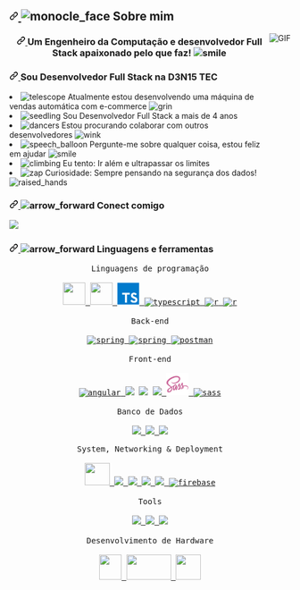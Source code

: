 

<h2 dir="auto"><a id="user-content--about" class="anchor" aria-hidden="true" href="#-about"><svg class="octicon octicon-link" viewBox="0 0 16 16" version="1.1" width="16" height="16" aria-hidden="true">
 <path d="m7.775 3.275 1.25-1.25a3.5 3.5 0 1 1 4.95 4.95l-2.5 2.5a3.5 3.5 0 0 1-4.95 0 .751.751 0 0 1 .018-1.042.751.751 0 0 1 1.042-.018 1.998 1.998 0 0 0 2.83 0l2.5-2.5a2.002 2.002 0 0 0-2.83-2.83l-1.25 1.25a.751.751 0 0 1-1.042-.018.751.751 0 0 1-.018-1.042Zm-4.69 9.64a1.998 1.998 0 0 0 2.83 0l1.25-1.25a.751.751 0 0 1 1.042.018.751.751 0 0 1 .018 1.042l-1.25 1.25a3.5 3.5 0 1 1-4.95-4.95l2.5-2.5a3.5 3.5 0 0 1 4.95 0 .751.751 0 0 1-.018 1.042.751.751 0 0 1-1.042.018 1.998 1.998 0 0 0-2.83 0l-2.5 2.5a1.998 1.998 0 0 0 0 2.83Z">
 </path>
 </svg>
 </a>
 <g-emoji class="g-emoji" alias="monocle_face" fallback-src="https://github.githubassets.com/images/icons/emoji/unicode/1f9d0.png">
  <img class="emoji" alt="monocle_face" height="20" width="20" src="https://github.githubassets.com/images/icons/emoji/unicode/1f9d0.png">
 </g-emoji> Sobre mim
</h2>

<p dir="auto">
<a target="_blank" rel="noopener noreferrer nofollow" href="https://camo.githubusercontent.com/117d0191569b7e00e69062ce99d26fe9c251dc735c57386b497c75b0b26dda08/68747470733a2f2f63646e2e6472696262626c652e636f6d2f75736572732f313035393538332f73637265656e73686f74732f343137313336372f636f64696e672d667265616b2e676966" data-target="animated-image.originalLink">
 <img align="right" height="270px" alt="GIF" src="https://camo.githubusercontent.com/117d0191569b7e00e69062ce99d26fe9c251dc735c57386b497c75b0b26dda08/68747470733a2f2f63646e2e6472696262626c652e636f6d2f75736572732f313035393538332f73637265656e73686f74732f343137313336372f636f64696e672d667265616b2e676966" data-canonical-src="https://cdn.dribbble.com/users/1059583/screenshots/4171367/coding-freak.gif" style="max-width: 100%; display: inline-block;" data-target="animated-image.originalImage">
 </a>
</p>

<h3 align="center" >
<a id="user-content-a-passionate-front-end-developer-love-to-build-mobile-and-web-applications-with-latest-tech-available" class="anchor" aria-hidden="true" href="#a-passionate-front-end-developer-love-to-build-mobile-and-web-applications-with-latest-tech-available">
<svg class="octicon octicon-link" viewBox="0 0 16 16" version="1.1" width="16" height="16" aria-hidden="true">
<path d="m7.775 3.275 1.25-1.25a3.5 3.5 0 1 1 4.95 4.95l-2.5 2.5a3.5 3.5 0 0 1-4.95 0 .751.751 0 0 1 .018-1.042.751.751 0 0 1 1.042-.018 1.998 1.998 0 0 0 2.83 0l2.5-2.5a2.002 2.002 0 0 0-2.83-2.83l-1.25 1.25a.751.751 0 0 1-1.042-.018.751.751 0 0 1-.018-1.042Zm-4.69 9.64a1.998 1.998 0 0 0 2.83 0l1.25-1.25a.751.751 0 0 1 1.042.018.751.751 0 0 1 .018 1.042l-1.25 1.25a3.5 3.5 0 1 1-4.95-4.95l2.5-2.5a3.5 3.5 0 0 1 4.95 0 .751.751 0 0 1-.018 1.042.751.751 0 0 1-1.042.018 1.998 1.998 0 0 0-2.83 0l-2.5 2.5a1.998 1.998 0 0 0 0 2.83Z">
</path>
</svg>
</a>
Um Engenheiro da Computação e desenvolvedor Full Stack apaixonado pelo que faz! 
 <g-emoji class="g-emoji" alias="smile" fallback-src="https://github.githubassets.com/images/icons/emoji/unicode/1f604.png">
 <img class="emoji" alt="smile" height="20" width="20" src="https://github.githubassets.com/images/icons/emoji/unicode/1f604.png">
 </g-emoji>
</h3>

<h3 dir="auto"><a id="user-content-i-am-a-front-end-developer-at-cloudstok-technologies" class="anchor" aria-hidden="true" href="#i-am-a-front-end-developer-at-cloudstok-technologies"><svg class="octicon octicon-link" viewBox="0 0 16 16" version="1.1" width="16" height="16" aria-hidden="true">
 <path d="m7.775 3.275 1.25-1.25a3.5 3.5 0 1 1 4.95 4.95l-2.5 2.5a3.5 3.5 0 0 1-4.95 0 .751.751 0 0 1 .018-1.042.751.751 0 0 1 1.042-.018 1.998 1.998 0 0 0 2.83 0l2.5-2.5a2.002 2.002 0 0 0-2.83-2.83l-1.25 1.25a.751.751 0 0 1-1.042-.018.751.751 0 0 1-.018-1.042Zm-4.69 9.64a1.998 1.998 0 0 0 2.83 0l1.25-1.25a.751.751 0 0 1 1.042.018.751.751 0 0 1 .018 1.042l-1.25 1.25a3.5 3.5 0 1 1-4.95-4.95l2.5-2.5a3.5 3.5 0 0 1 4.95 0 .751.751 0 0 1-.018 1.042.751.751 0 0 1-1.042.018 1.998 1.998 0 0 0-2.83 0l-2.5 2.5a1.998 1.998 0 0 0 0 2.83Z">
 </path>
 </svg>
 </a>Sou Desenvolvedor Full Stack na D3N15 TEC
</h3>

<li><g-emoji class="g-emoji" alias="telescope" fallback-src="https://github.githubassets.com/images/icons/emoji/unicode/1f52d.png">
 <img class="emoji" alt="telescope" height="20" width="20" src="https://github.githubassets.com/images/icons/emoji/unicode/1f52d.png">
 </g-emoji> Atualmente estou desenvolvendo uma máquina de vendas automática com e-commerce 
 <g-emoji class="g-emoji" alias="grin" fallback-src="https://github.githubassets.com/images/icons/emoji/unicode/1f601.png">
  <img class="emoji" alt="grin" height="20" width="20" src="https://github.githubassets.com/images/icons/emoji/unicode/1f601.png">
 </g-emoji>
</li>

<li>
 <g-emoji class="g-emoji" alias="seedling" fallback-src="https://github.githubassets.com/images/icons/emoji/unicode/1f331.png">
  <img class="emoji" alt="seedling" height="20" width="20" src="https://github.githubassets.com/images/icons/emoji/unicode/1f331.png">
 </g-emoji> Sou Desenvolvedor Full Stack a mais de 4 anos
</li>

<li>
 <g-emoji class="g-emoji" alias="dancers" fallback-src="https://github.githubassets.com/images/icons/emoji/unicode/1f46f.png">
  <img class="emoji" alt="dancers" height="20" width="20" src="https://github.githubassets.com/images/icons/emoji/unicode/1f46f.png">
 </g-emoji> Estou procurando colaborar com outros desenvolvedores 
 <g-emoji class="g-emoji" alias="wink" fallback-src="https://github.githubassets.com/images/icons/emoji/unicode/1f609.png">
 <img class="emoji" alt="wink" height="20" width="20" src="https://github.githubassets.com/images/icons/emoji/unicode/1f609.png">
 </g-emoji>
</li>

<li>
 <g-emoji class="g-emoji" alias="speech_balloon" fallback-src="https://github.githubassets.com/images/icons/emoji/unicode/1f4ac.png">
  <img class="emoji" alt="speech_balloon" height="20" width="20" src="https://github.githubassets.com/images/icons/emoji/unicode/1f4ac.png">
 </g-emoji> Pergunte-me sobre qualquer coisa, estou feliz em ajudar 
 <g-emoji class="g-emoji" alias="smile" fallback-src="https://github.githubassets.com/images/icons/emoji/unicode/1f604.png">
  <img class="emoji" alt="smile" height="20" width="20" src="https://github.githubassets.com/images/icons/emoji/unicode/1f604.png">
 </g-emoji>
</li>

<li>
 <g-emoji class="g-emoji" alias="climbing" fallback-src="https://github.githubassets.com/images/icons/emoji/unicode/1f9d7.png">
  <img class="emoji" alt="climbing" height="20" width="20" src="https://github.githubassets.com/images/icons/emoji/unicode/1f9d7.png">
 </g-emoji> Eu tento: Ir além e ultrapassar os limites 
</li>

<li>
 <g-emoji class="g-emoji" alias="zap" fallback-src="https://github.githubassets.com/images/icons/emoji/unicode/26a1.png">
  <img class="emoji" alt="zap" height="20" width="20" src="https://github.githubassets.com/images/icons/emoji/unicode/26a1.png">
 </g-emoji> Curiosidade: Sempre pensando na segurança dos dados! 
 <g-emoji class="g-emoji" alias="raised_hands" fallback-src="https://github.githubassets.com/images/icons/emoji/unicode/1f64c.png">
  <img class="emoji" alt="raised_hands" height="20" width="20" src="https://github.githubassets.com/images/icons/emoji/unicode/1f64c.png">
 </g-emoji>
</li>

<h3 align="left" dir="auto"><a id="user-content--connect-with-me" class="anchor" aria-hidden="true" href="#-connect-with-me">
 <svg class="octicon octicon-link" viewBox="0 0 16 16" version="1.1" width="16" height="16" aria-hidden="true">
  <path d="m7.775 3.275 1.25-1.25a3.5 3.5 0 1 1 4.95 4.95l-2.5 2.5a3.5 3.5 0 0 1-4.95 0 .751.751 0 0 1 .018-1.042.751.751 0 0 1 1.042-.018 1.998 1.998 0 0 0 2.83 0l2.5-2.5a2.002 2.002 0 0 0-2.83-2.83l-1.25 1.25a.751.751 0 0 1-1.042-.018.751.751 0 0 1-.018-1.042Zm-4.69 9.64a1.998 1.998 0 0 0 2.83 0l1.25-1.25a.751.751 0 0 1 1.042.018.751.751 0 0 1 .018 1.042l-1.25 1.25a3.5 3.5 0 1 1-4.95-4.95l2.5-2.5a3.5 3.5 0 0 1 4.95 0 .751.751 0 0 1-.018 1.042.751.751 0 0 1-1.042.018 1.998 1.998 0 0 0-2.83 0l-2.5 2.5a1.998 1.998 0 0 0 0 2.83Z">
  </path>
 </svg>
 </a>
 <g-emoji class="g-emoji" alias="arrow_forward" fallback-src="https://github.githubassets.com/images/icons/emoji/unicode/25b6.png">
  <img class="emoji" alt="arrow_forward" height="20" width="20" src="https://github.githubassets.com/images/icons/emoji/unicode/25b6.png">
 </g-emoji> Conect comigo 
</h3>

<p dir="auto">
<a href="https://www.linkedin.com/in/denis-h-p-c/" rel="nofollow">
 <img src="https://camo.githubusercontent.com/01825892082d2ad1834600c2e0a6d15530398268960feac65135bc3392dc5770/68747470733a2f2f696d672e736869656c64732e696f2f62616467652f2d4c696e6b6564496e2d3232323232323f7374796c653d666c61742d737175617265266c6f676f3d4c696e6b6564696e266c6f676f436f6c6f723d7768697465266c696e6b3d68747470733a2f2f7777772e6c696e6b6564696e2e636f6d2f696e2f68676473616e64616b616c756d2f295d2868747470733a2f2f7777772e6c696e6b6564696e2e636f6d2f696e2f68676473616e64616b616c756d2f" data-canonical-src="https://img.shields.io/badge/-LinkedIn-222222?style=flat-square&amp;logo=Linkedin&amp;logoColor=white&amp;link=https://www.linkedin.com/in/hgdsandakalum/)](https://www.linkedin.com/in/hgdsandakalum/" style="max-width: 100%;">
 </a>
</p>

<h3 align="left" dir="auto"><a id="user-content--languages-and-tools" class="anchor" aria-hidden="true" href="#-languages-and-tools"><svg class="octicon octicon-link" viewBox="0 0 16 16" version="1.1" width="16" height="16" aria-hidden="true">
 <path d="m7.775 3.275 1.25-1.25a3.5 3.5 0 1 1 4.95 4.95l-2.5 2.5a3.5 3.5 0 0 1-4.95 0 .751.751 0 0 1 .018-1.042.751.751 0 0 1 1.042-.018 1.998 1.998 0 0 0 2.83 0l2.5-2.5a2.002 2.002 0 0 0-2.83-2.83l-1.25 1.25a.751.751 0 0 1-1.042-.018.751.751 0 0 1-.018-1.042Zm-4.69 9.64a1.998 1.998 0 0 0 2.83 0l1.25-1.25a.751.751 0 0 1 1.042.018.751.751 0 0 1 .018 1.042l-1.25 1.25a3.5 3.5 0 1 1-4.95-4.95l2.5-2.5a3.5 3.5 0 0 1 4.95 0 .751.751 0 0 1-.018 1.042.751.751 0 0 1-1.042.018 1.998 1.998 0 0 0-2.83 0l-2.5 2.5a1.998 1.998 0 0 0 0 2.83Z">
 </path>
 </svg>
 </a>
 <g-emoji class="g-emoji" alias="arrow_forward" fallback-src="https://github.githubassets.com/images/icons/emoji/unicode/25b6.png">
  <img class="emoji" alt="arrow_forward" height="20" width="20" src="https://github.githubassets.com/images/icons/emoji/unicode/25b6.png">
 </g-emoji> Linguagens e ferramentas 
</h3>
<p align="center" dir="auto">
<kbd>
 <kbd>Linguagens de programação </kbd>
 <br>
 <br>
  <a target="_blank" rel="noopener noreferrer nofollow" href="https://www.java.com/pt-BR/">
   <img  width="40px" height="40px" src="https://camo.githubusercontent.com/fa4e5b051fb6ee03227eca1d4960f9d83c746a84e5cfe30addcd5c80b705dad8/68747470733a2f2f63646e2e6a7364656c6976722e6e65742f67682f64657669636f6e732f64657669636f6e2f69636f6e732f6a6176612f6a6176612d706c61696e2e737667" data-canonical-src="https://cdn.jsdelivr.net/gh/devicons/devicon/icons/java/java-plain.svg" style="max-width: 100%;">
 </a> 
  <a target="_blank" rel="noopener noreferrer nofollow" href="https://pt.wikipedia.org/wiki/C_(linguagem_de_programa%C3%A7%C3%A3o)">
   <img width="40px" height="40px" src="https://camo.githubusercontent.com/a9b7e3111cc8724d6c8d8b1dc897cbfa59e250da49344ce098ae7834c122bed4/68747470733a2f2f63646e2e6a7364656c6976722e6e65742f67682f64657669636f6e732f64657669636f6e2f69636f6e732f632f632d706c61696e2e737667" data-canonical-src="https://cdn.jsdelivr.net/gh/devicons/devicon/icons/c/c-plain.svg" style="max-width: 100%;">
 </a> 
  <a href="https://www.typescriptlang.org/" rel="nofollow">
   <img src="https://raw.githubusercontent.com/devicons/devicon/master/icons/typescript/typescript-original.svg" alt="typescript" width="40" height="40" style="max-width: 100%;">
  </a>
   <a href="https://learn.microsoft.com/pt-br/dotnet/csharp/" rel="nofollow">
   <img src="https://cdn.jsdelivr.net/gh/devicons/devicon/icons/csharp/csharp-original.svg" alt="typescript" width="40" height="40" style="max-width: 100%;">
  </a>
 <a href="https://www.python.org/" rel="nofollow">
  <img  src="https://cdn.jsdelivr.net/gh/devicons/devicon/icons/python/python-original.svg" alt="r" width="45" height="45" style="max-width: 100%;">
 </a>
  <a href="https://www.r-project.org/" rel="nofollow">
  <img  src="https://cdn.jsdelivr.net/gh/devicons/devicon/icons/r/r-original.svg" alt="r" width="45" height="45" style="max-width: 100%;">
 </a>
  </kbd>
  <br>
 <br>
  <kbd>
    <kbd>Back-end</kbd>
    <br>
    <br>
  </a>
      <a href="https://spring.io/" rel="nofollow">
    <img src="https://cdn.jsdelivr.net/gh/devicons/devicon/icons/spring/spring-original-wordmark.svg" alt="spring" width="50" height="40" style="max-width: 100%;">
  </a>
        <a href="https://laravel.com/" rel="nofollow">
    <img src="https://cdn.jsdelivr.net/gh/devicons/devicon/icons/laravel/laravel-plain-wordmark.svg" alt="spring" width="40" style="max-width: 100%;">
  </a>
      <a href="https://postman.com" rel="nofollow">
    <img src="https://camo.githubusercontent.com/93b32389bf746009ca2370de7fe06c3b5146f4c99d99df65994f9ced0ba41685/68747470733a2f2f7777772e766563746f726c6f676f2e7a6f6e652f6c6f676f732f676574706f73746d616e2f676574706f73746d616e2d69636f6e2e737667" alt="postman" width="40" height="40" data-canonical-src="https://www.vectorlogo.zone/logos/getpostman/getpostman-icon.svg" style="max-width: 100%;">
  </a>
 
  </kbd>
  <br>
 <br>
  <kbd>
    <kbd>Front-end</kbd>
    <br>
    <br> 
         <a href="https://angular.io" rel="nofollow">
    <img src="https://cdn.jsdelivr.net/gh/devicons/devicon/icons/angularjs/angularjs-original.svg" alt="angular" width="40" height="40" style="max-width: 100%;">
          </a>
    <a target="_blank" rel="noopener noreferrer nofollow" href="https://html.spec.whatwg.org/">
     <img width="40px" src="https://camo.githubusercontent.com/da7acacadecf91d6dc02efcd2be086bb6d78ddff19a1b7a0ab2755a6fda8b1e9/68747470733a2f2f63646e2e6a7364656c6976722e6e65742f67682f64657669636f6e732f64657669636f6e2f69636f6e732f68746d6c352f68746d6c352d6f726967696e616c2e737667" data-canonical-src="https://cdn.jsdelivr.net/gh/devicons/devicon/icons/html5/html5-original.svg" style="max-width: 100%;"></a> 
 </a>
 
 <a target="_blank" rel="noopener noreferrer nofollow" href="https://www.w3.org/TR/css3-roadmap/">
     <img width="40px" src="https://camo.githubusercontent.com/ad8fbf7f75f04b296b72beb893acf572b364e69ec35ea41a68a29507f5b1cd1b/68747470733a2f2f63646e2e6a7364656c6976722e6e65742f67682f64657669636f6e732f64657669636f6e2f69636f6e732f637373332f637373332d706c61696e2e737667" data-canonical-src="https://cdn.jsdelivr.net/gh/devicons/devicon/icons/css3/css3-plain.svg" style="max-width: 100%;"></a> 
   </a>
   
   <a target="_blank" rel="noopener noreferrer nofollow" href="https://getbootstrap.com/">
     <img width="40px" src="https://camo.githubusercontent.com/964a169bbc7417bcf2b1ee0ddd2122d9592a50dee693f9421428bdd11d32c18e/68747470733a2f2f63646e2e6a7364656c6976722e6e65742f67682f64657669636f6e732f64657669636f6e2f69636f6e732f626f6f7473747261702f626f6f7473747261702d706c61696e2e737667" data-canonical-src="https://cdn.jsdelivr.net/gh/devicons/devicon/icons/bootstrap/bootstrap-plain.svg" style="max-width: 100%;">
</a> 
     <a href="https://sass-lang.com" rel="nofollow">
    <img src="https://raw.githubusercontent.com/devicons/devicon/master/icons/sass/sass-original.svg" alt="sass" width="40" height="40" style="max-width: 100%;">
 </a>
      <a href="https://pt.wikipedia.org/wiki/JavaScript" rel="nofollow">
      <img src="https://camo.githubusercontent.com/442c452cb73752bb1914ce03fce2017056d651a2099696b8594ddf5ccc74825e/68747470733a2f2f63646e2e6a7364656c6976722e6e65742f67682f64657669636f6e732f64657669636f6e2f69636f6e732f6a6176617363726970742f6a6176617363726970742d6f726967696e616c2e737667" alt="sass" width="40" height="40" style="max-width: 100%;">
        </a>
        
  </kbd>
 <br>
    <br>
   <kbd>
    <kbd>Banco de Dados</kbd>
    <br>
    <br>
<a target="_blank" rel="noopener noreferrer nofollow" href="https://www.mysql.com/">
 <img width="40px" src="https://camo.githubusercontent.com/0acfb66ff89d656d796de72f1b001e92dc51bc88139b5b344339a808d35090d5/68747470733a2f2f63646e2e6a7364656c6976722e6e65742f67682f64657669636f6e732f64657669636f6e2f69636f6e732f6d7973716c2f6d7973716c2d706c61696e2e737667" data-canonical-src="https://cdn.jsdelivr.net/gh/devicons/devicon/icons/mysql/mysql-plain.svg" style="max-width: 100%;">
</a>
 
 <a target="_blank" rel="noopener noreferrer nofollow" href="https://www.postgresql.org/">
<img width="40px" src="https://cdn.jsdelivr.net/gh/devicons/devicon/icons/postgresql/postgresql-original.svg" style="max-width: 100%;">
</a>
 
   <a target="_blank" rel="noopener noreferrer nofollow" href="https://www.mongodb.com/">
<img width="40px" src="https://camo.githubusercontent.com/13838c5727b2d6d6ecefbdc1003486d7d0de5bf0ed9f0f490e10f7b3452e708e/68747470733a2f2f63646e2e6a7364656c6976722e6e65742f67682f64657669636f6e732f64657669636f6e2f69636f6e732f6d6f6e676f64622f6d6f6e676f64622d706c61696e2e737667" data-canonical-src="https://cdn.jsdelivr.net/gh/devicons/devicon/icons/mongodb/mongodb-plain.svg" style="max-width: 100%;">
</a>
 
  </kbd>
</p>
<p align="center" dir="auto">
<kbd>
 <kbd>System, Networking & Deployment </kbd>
 <br>
 <br>
 
 <a target="_blank" rel="noopener noreferrer nofollow" href="https://aws.amazon.com/pt/">
 <img width="45px" height="40px" src="https://cdn.jsdelivr.net/gh/devicons/devicon/icons/amazonwebservices/amazonwebservices-original-wordmark.svg" style="max-width: 100%;">
</a>
 
   <a target="_blank" rel="noopener noreferrer nofollow" href="https://www.heroku.com/">
 <img width="40px" src="https://camo.githubusercontent.com/e28ded186e568aba00abd5c8830f26d821add2d97ddf4a41cf545ec6a1245758/68747470733a2f2f63646e2e6a7364656c6976722e6e65742f67682f64657669636f6e732f64657669636f6e2f69636f6e732f6865726f6b752f6865726f6b752d706c61696e2e737667" data-canonical-src="https://cdn.jsdelivr.net/gh/devicons/devicon/icons/heroku/heroku-plain.svg" style="max-width: 100%;">
 </a>

 <a target="_blank" rel="noopener noreferrer nofollow" href="https://git-scm.com/">
<img width="40px" src="https://camo.githubusercontent.com/ddd323c6c51fbc9a81fcbb60fe25a588ab59fdd6567b7e827f4d2d5c4e09f6a1/68747470733a2f2f63646e2e6a7364656c6976722e6e65742f67682f64657669636f6e732f64657669636f6e2f69636f6e732f6769742f6769742d706c61696e2e737667" data-canonical-src="https://cdn.jsdelivr.net/gh/devicons/devicon/icons/git/git-plain.svg" style="max-width: 100%;">
 </a>

   <a target="_blank" rel="noopener noreferrer nofollow" href="https://kubernetes.io/pt-br/">
<img width="40px" src="https://cdn.jsdelivr.net/gh/devicons/devicon/icons/kubernetes/kubernetes-plain.svg" data-canonical-src="https://cdn.jsdelivr.net/gh/devicons/devicon/icons/kubernetes/kubernetes-plain.svg" style="max-width: 100%;">
 </a>
 
  <a target="_blank" rel="noopener noreferrer nofollow" href="https://www.docker.com/">
<img width="40px" src="https://camo.githubusercontent.com/f64a041d6d0cda76988a117724ce3b3272b8fc5f9f742c4dcb9160be9a2c41c1/68747470733a2f2f63646e2e6a7364656c6976722e6e65742f67682f64657669636f6e732f64657669636f6e2f69636f6e732f646f636b65722f646f636b65722d706c61696e2e737667" data-canonical-src="https://cdn.jsdelivr.net/gh/devicons/devicon/icons/docker/docker-plain.svg" style="max-width: 100%;">
 </a>
 
   <a target="_blank" rel="noopener noreferrer nofollow" href="https://firebase.google.com/?hl=pt">
<img src="https://camo.githubusercontent.com/dd4b2422ed3bfc9da88c43d18550375c66f9584327dff7ecc19315ce50b96f07/68747470733a2f2f7777772e766563746f726c6f676f2e7a6f6e652f6c6f676f732f66697265626173652f66697265626173652d69636f6e2e737667" alt="firebase" width="40" height="40" data-canonical-src="https://www.vectorlogo.zone/logos/firebase/firebase-icon.svg" style="max-width: 100%;">
   </a>
 
</kbd>

<br>
 <br>
<kbd>
 <kbd>Tools </kbd>
 <br>
 <br>
 
   <a target="_blank" rel="noopener noreferrer nofollow" href="https://code.visualstudio.com/">
 <img width="40px" src="https://camo.githubusercontent.com/5fa137d222dde7b69acd22c6572a065ce3656e6ffa1f5e88c1b5c7a935af3cc6/68747470733a2f2f63646e2e6a7364656c6976722e6e65742f67682f64657669636f6e732f64657669636f6e2f69636f6e732f7673636f64652f7673636f64652d6f726967696e616c2e737667" data-canonical-src="https://cdn.jsdelivr.net/gh/devicons/devicon/icons/vscode/vscode-original.svg" style="max-width: 100%;">
 </a>
 
   <a target="_blank" rel="noopener noreferrer nofollow" href="https://www.jetbrains.com/pt-br/idea/">
 <img width="40px" src="https://cdn.jsdelivr.net/gh/devicons/devicon/icons/intellij/intellij-original.svg" style="max-width: 100%;">
 </a>
    
   <a target="_blank" rel="noopener noreferrer nofollow" href="https://visualstudio.microsoft.com/pt-br/">
<img width="40px" src="https://camo.githubusercontent.com/39ddd51193b851f304bd6c335bc25a837ec7cafbbc4876fa78b994f5e95094ac/68747470733a2f2f63646e2e6a7364656c6976722e6e65742f67682f64657669636f6e732f64657669636f6e2f69636f6e732f76697375616c73747564696f2f76697375616c73747564696f2d706c61696e2e737667" data-canonical-src="https://cdn.jsdelivr.net/gh/devicons/devicon/icons/visualstudio/visualstudio-plain.svg" style="max-width: 100%;">
 </a>
    </kbd>
 <br>
 <br>
 
 <kbd>
 <kbd>Desenvolvimento de Hardware </kbd>
 <br>
 <br>

 <a target="_blank" rel="noopener noreferrer nofollow" href="https://www.arduino.cc/en/software">
 <img width="40px" height="45px" height="45px" src="https://cdn.jsdelivr.net/gh/devicons/devicon/icons/arduino/arduino-original-wordmark.svg" data-canonical-src="https://cdn.jsdelivr.net/gh/devicons/devicon/icons/vscode/vscode-original.svg" style="max-width: 100%;">
 </a>
  
 <a target="_blank" rel="noopener noreferrer nofollow" href="https://devcon.espressif.com/">
<img width="80px" height="45px" src="https://www.espressif.com/sites/all/themes/espressif/logo-black.svg" style="max-width: 100%;">
 </a>
  
   <a target="_blank" rel="noopener noreferrer nofollow" href="https://www.mathworks.com/products/matlab.html">
<img width="45px" height="45px" src="https://cdn.jsdelivr.net/gh/devicons/devicon/icons/matlab/matlab-original.svg" style="max-width: 100%;">
 </a>
 </kbd>
</p>
